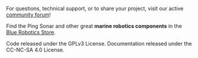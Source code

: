 For questions, technical support, or to share your project, visit our active [community forum](https://discuss.bluerobotics.com)!

Find the Ping Sonar and other great **marine robotics components** in the [Blue Robotics Store](https://store.bluerobotics.com).

Code released under the GPLv3 License. Documentation released under the CC-NC-SA 4.0 License.
